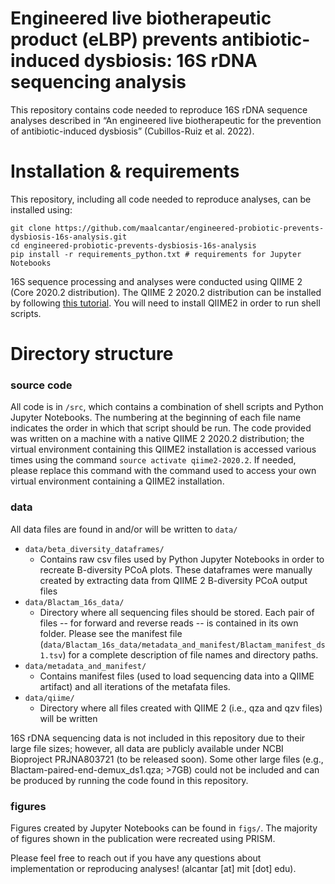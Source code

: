 # Engineered live biotherapeutic product (eLBP) prevents antibiotic-induced dysbiosis: 16S rDNA sequencing analysis

This repository contains code needed to reproduce 16S rDNA sequence analyses described in “An engineered live biotherapeutic for the prevention of antibiotic-induced dysbiosis” (Cubillos-Ruiz et al. 2022). 

# Installation & requirements  

This repository, including all code needed to reproduce analyses, can be installed using:

~~~
git clone https://github.com/maalcantar/engineered-probiotic-prevents-dysbiosis-16s-analysis.git 
cd engineered-probiotic-prevents-dysbiosis-16s-analysis
pip install -r requirements_python.txt # requirements for Jupyter Notebooks 
~~~

16S sequence processing and analyses were conducted using QIIME 2 (Core 2020.2 distribution). The QIIME 2 2020.2 distribution can be installed by following [this tutorial](https://docs.qiime2.org/2020.2/install/native/). You will need to install QIIME2 in order to run shell scripts. 

# Directory structure
### source code

All code is in <code>/src</code>, which contains a combination of shell scripts and Python Jupyter Notebooks. The numbering at the beginning of each file name indicates the order in which that script should be run. The code provided was written on a machine with a native QIIME 2 2020.2 distribution; the virtual environment containing this QIIME2 installation is accessed various times using the command <code>source activate qiime2-2020.2</code>. If needed, please replace this command with the command used to access your own virtual environment containing a QIIME2 installation.  

### data

All data files are found in and/or will be written to <code>data/</code>

* <code>data/beta_diversity_dataframes/</code>
  * Contains raw csv files used by Python Jupyter Notebooks in order to recreate B-diversity PCoA plots. These dataframes were manually created by extracting data from QIIME 2 B-diversity PCoA output files
* <code>data/Blactam_16s_data/</code>
  * Directory where all sequencing files should be stored. Each pair of files -- for forward and reverse reads -- is contained in its own folder. Please see the manifest file (<code>data/Blactam_16s_data/metadata_and_manifest/Blactam_manifest_ds1.tsv</code>) for a complete description of file names and directory paths.
* <code>data/metadata_and_manifest/</code>
  * Contains manifest files (used to load sequencing data into a QIIME artifact) and all iterations of the metafata files.
* <code>data/qiime/</code>
  * Directory where all files created with QIIME 2 (i.e., qza and qzv files) will be written

  
16S rDNA sequencing data is not included in this repository due to their large file sizes; however, all data are publicly available under NCBI Bioproject PRJNA803721 (to be released soon). 
Some other large files (e.g., Blactam-paired-end-demux_ds1.qza; >7GB) could not be included and can be produced by running the code found in this repository. 

### figures

Figures created by Jupyter Notebooks can be found in <code>figs/</code>. The majority of figures shown in the publication were recreated using PRISM.


Please feel free to reach out if you have any questions about implementation or reproducing analyses! (alcantar [at] mit [dot] edu).
